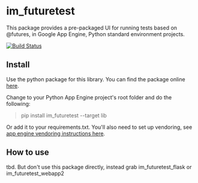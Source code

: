 # im_futuretest
This package provides a pre-packaged UI for running tests based on @futures, in Google App Engine, Python standard environment projects.
  
[![Build Status](https://travis-ci.org/emlynoregan/im_futuretest.svg?branch=master)](https://travis-ci.org/emlynoregan/im_futuretest)

## Install 

Use the python package for this library. You can find the package online [here](https://pypi.org/project/im-futuretest/).

Change to your Python App Engine project's root folder and do the following:

> pip install im_futuretest --target lib

Or add it to your requirements.txt. You'll also need to set up vendoring, see [app engine vendoring instructions here](https://cloud.google.com/appengine/docs/python/tools/using-libraries-python-27).

## How to use

tbd. But don't use this package directly, instead grab im_futuretest_flask or im_futuretest_webapp2
